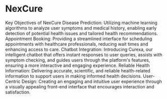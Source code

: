 # NexCure

Key Objectives of NexCure
Disease Prediction: Utilizing machine learning algorithms to analyze user symptoms and medical history, enabling early detection of potential health issues and tailored health recommendations.
Appointment Booking: Providing a streamlined interface for scheduling appointments with healthcare professionals, reducing wait times and enhancing access to care.
Chatbot Integration: Introducing Curexa, our intelligent chatbot that offers instant responses to user queries, assists with symptom checking, and guides users through the platform's features, ensuring a more interactive and engaging experience.
Reliable Health Information: Delivering accurate, scientific, and reliable health-related information to support users in making informed health decisions.
User-Centric Design: Creating an engaging and intuitive user experience through a visually appealing front-end interface that encourages interaction and satisfaction.

